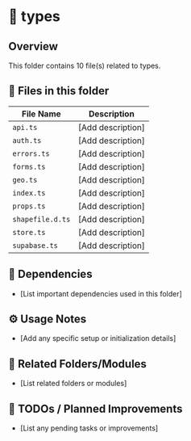 # 📂 types

## Overview
This folder contains 10 file(s) related to types.

## 📄 Files in this folder

| File Name | Description |
|-----------|-------------|
| `api.ts` | [Add description] |
| `auth.ts` | [Add description] |
| `errors.ts` | [Add description] |
| `forms.ts` | [Add description] |
| `geo.ts` | [Add description] |
| `index.ts` | [Add description] |
| `props.ts` | [Add description] |
| `shapefile.d.ts` | [Add description] |
| `store.ts` | [Add description] |
| `supabase.ts` | [Add description] |

## 🔗 Dependencies
- [List important dependencies used in this folder]

## ⚙️ Usage Notes
- [Add any specific setup or initialization details]

## 🔄 Related Folders/Modules
- [List related folders or modules]

## 🚧 TODOs / Planned Improvements
- [List any pending tasks or improvements]
